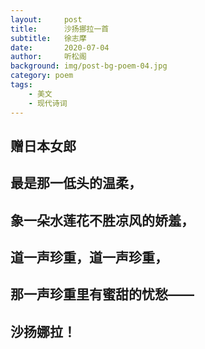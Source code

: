 ```yaml
---
layout:     post
title:      沙扬挪拉一首
subtitle:   徐志摩
date:       2020-07-04
author:     听松阁
background: img/post-bg-poem-04.jpg
category: poem
tags:
    - 美文
    - 现代诗词
---
```


## 赠日本女郎

## 最是那一低头的温柔，

## 象一朵水莲花不胜凉风的娇羞，

## 道一声珍重，道一声珍重，

## 那一声珍重里有蜜甜的忧愁——

## 沙扬娜拉！

